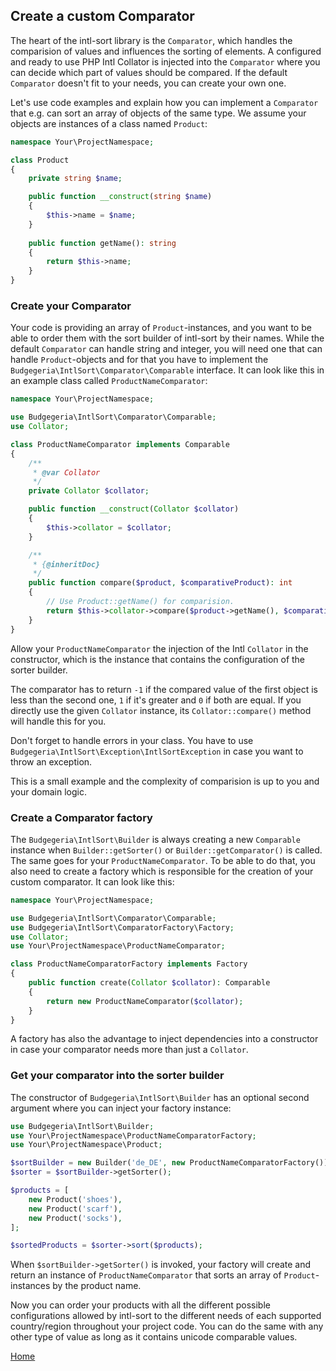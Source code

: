 ## Create a custom Comparator

The heart of the intl-sort library is the `Comparator`, which handles the comparision of
values and influences the sorting of elements. A configured and ready to use PHP Intl 
Collator is injected into the `Comparator` where you can decide which part of values
should be compared. If the default `Comparator` doesn't fit to your needs, you can
create your own one.

Let's use code examples and explain how you can implement a `Comparator` that e.g. can sort an
array of objects of the same type. We assume your objects are instances of a class named
`Product`:

```php
namespace Your\ProjectNamespace;

class Product
{
    private string $name;

    public function __construct(string $name)
    {
        $this->name = $name;
    }
    
    public function getName(): string
    {
        return $this->name;
    }
}
```

### Create your Comparator

Your code is providing an array of `Product`-instances, and you want to be able to order them
with the sort builder of intl-sort by their names. While the default `Comparator` can handle
string and integer, you will need one that can handle `Product`-objects and for that you have to
implement the `Budgegeria\IntlSort\Comparator\Comparable` interface. It can look like this
in an example class called `ProductNameComparator`:

```php
namespace Your\ProjectNamespace;

use Budgegeria\IntlSort\Comparator\Comparable;
use Collator;

class ProductNameComparator implements Comparable
{
    /**
     * @var Collator
     */
    private Collator $collator;

    public function __construct(Collator $collator)
    {
        $this->collator = $collator;
    }

    /**
     * {@inheritDoc}
     */
    public function compare($product, $comparativeProduct): int
    {
        // Use Product::getName() for comparision.
        return $this->collator->compare($product->getName(), $comparativeProduct->getName());
    }
}
```

Allow your `ProductNameComparator` the injection of the Intl `Collator` in the constructor, which is the instance that
contains the configuration of the sorter builder.

The comparator has to return `-1` if the compared value of the first object is less than the second one,
`1` if it's greater and `0` if both are equal. If you directly use the given `Collator` instance, its
`Collator::compare()` method will handle this for you.

Don't forget to handle errors in your class. You have to use `Budgegeria\IntlSort\Exception\IntlSortException`
in case you want to throw an exception.

This is a small example and the complexity of comparision is up to you and your domain logic.

### Create a Comparator factory

The `Budgegeria\IntlSort\Builder` is always creating a new `Comparable` instance when `Builder::getSorter()`
or `Builder::getComparator()` is called. The same goes for your `ProductNameComparator`. To be able to do that,
you also need to create a factory which is responsible for the creation of your custom comparator. It
can look like this:

```php
namespace Your\ProjectNamespace;

use Budgegeria\IntlSort\Comparator\Comparable;
use Budgegeria\IntlSort\ComparatorFactory\Factory;
use Collator;
use Your\ProjectNamespace\ProductNameComparator;

class ProductNameComparatorFactory implements Factory
{
    public function create(Collator $collator): Comparable
    {
        return new ProductNameComparator($collator);
    }
}
```

A factory has also the advantage to inject dependencies into a constructor in case your
comparator needs more than just a `Collator`.

### Get your comparator into the sorter builder

The constructor of `Budgegeria\IntlSort\Builder` has an optional second argument where you can
inject your factory instance:

```php
use Budgegeria\IntlSort\Builder;
use Your\ProjectNamespace\ProductNameComparatorFactory;
use Your\ProjectNamespace\Product;

$sortBuilder = new Builder('de_DE', new ProductNameComparatorFactory());
$sorter = $sortBuilder->getSorter();

$products = [
    new Product('shoes'),
    new Product('scarf'),
    new Product('socks'),
];

$sortedProducts = $sorter->sort($products);
```

When `$sortBuilder->getSorter()` is invoked, your factory will create and return an instance of
`ProductNameComparator` that sorts an array of `Product`-instances by the product name.

Now you can order your products with all the different possible configurations allowed by intl-sort
to the different needs of each supported country/region throughout your project
code. You can do the same with any other type of value as long as it contains unicode comparable
values.

[Home](index.md)